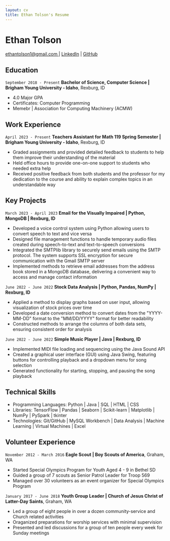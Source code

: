 ```yaml
---
layout: cv
title: Ethan Tolson's Resume
---
```

# Ethan Tolson

<div id="webaddress">
<a href="ethantolson1@gmail.com">ethantolson1@gmail.com </a>
| <a href="https://www.linkedin.com/in/ethan-tolson/">LinkedIn</a>
| <a href="https://github.com/EthanTolson">GitHub</a>
</div>

<!-- https://www.monique.tech/the-art-of-markdown -->

## Education
`September 2018 - Present`
__Bachelor of Science, Computer Science | Brigham Young University - Idaho__, Rexburg, ID

- 4.0 Major GPA
- Certificates: Computer Programming
- Memebr | Association for Computing Machinery (ACMW)

<!-- ### Internships -->

## Work Experience

`April 2023 - Present`
__Teachers Assistant for Math 119 Spring Semester | Brigham Young University - Idaho__, Rexburg, ID
- Graded assignments and provided detailed feedback to students to help them improve their understanding of the material
- Held office hours to provide one-on-one support to students who needed extra help
- Received positive feedback from both students and the professor for my dedication to the course and ability to explain complex topics in an understandable way


## Key Projects

`March 2023 - April 2023`
__Email for the Visually Impaired | Python, MongoDB | Rexburg, ID__ 
- Developed a voice control system using Python allowing users to convert speech to text and vice versa
- Designed file management functions to handle temporary audio files created during speech-to-text and text-to-speech
conversions
- Integrated the SMTPlib library to securely send emails using the SMTP protocol. The system supports SSL encryption
for secure communication with the Gmail SMTP server
- Implemented methods to retrieve email addresses from the address book stored in a MongoDB database, delivering a
convenient way to access and manage contact information

`June 2022 - June 2022`
__Stock Data Analysis | Python, Pandas, NumPy | Rexburg, ID__ 
- Applied a method to display graphs based on user input, allowing visualization of stock prices over time
- Developed a date conversion method to convert dates from the "YYYY-MM-DD" format to the "MM/DD/YYYY"
format for better readability
- Constructed methods to arrange the columns of both data sets, ensuring consistent order for analysis

`June 2022 - June 2022`
__Simple Music Player | Java | Rexburg, ID__ 
- Implemented MIDI file loading and sequencing using the Java Sound API
- Created a graphical user interface (GUI) using Java Swing, featuring buttons for controlling playback and a dropdown
menu for song selection
- Generated functionality for starting, stopping, and pausing the song playback

## Technical Skills

- Programming Languages: Python | Java | SQL | HTML | CSS
- Libraries: TensorFlow | Pandas | Seaborn | Scikit-learn | Matplotlib | NumPy | PySpark | tkinter
- Technologies: Git/GitHub | MySQL Workbench | Data Analysis | Machine Learning | Virtual Machines | Excel

## Volunteer Experience

`November 2012 - March 2016`
__Eagle Scout | Boy Scouts of America__, Graham, WA	
- Started Special Olympics Program for Youth Aged 4 - 9 in Bethel SD
- Guided a group of 7 scouts as Senior Patrol Leader for Troop 569
- Managed over 30 volunteers as an event organizer for Special Olympics Program

`January 2017 - June 2018`
__Youth Group Leader | Church of Jesus Christ of Latter-Day Saints__, Graham, WA	
- Led a group of eight people in over a dozen community-service and Church related activities
- Oraganized preparations for worship services with minimal supervision
- Presented and led discussions for a group of ten people every week for Sunday meetings

<!-- ### Footer

Last updated: May 2013 -->
